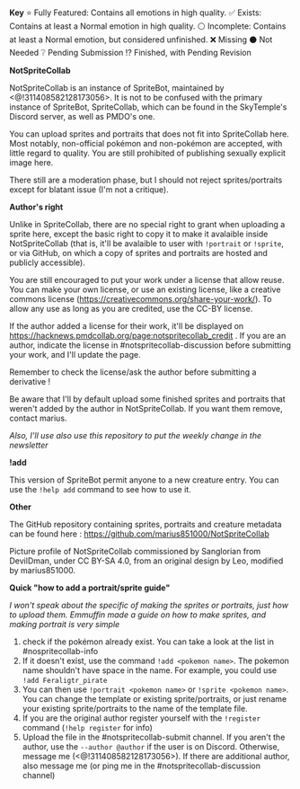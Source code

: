 **Key**
:star: Fully Featured: Contains all emotions in high quality.
:white_check_mark: Exists: Contains at least a Normal emotion in high quality.
:white_circle: Incomplete: Contains at least a Normal emotion, but considered unfinished.
:x: Missing
:black_circle: Not Needed
:grey_question: Pending Submission
:interrobang: Finished, with Pending Revision


**NotSpriteCollab**

NotSpriteCollab is an instance of SpriteBot, maintained by <@!311408582128173056>. It is not to be confused with the primary instance of SpriteBot, SpriteCollab, which can be found in the SkyTemple's Discord server, as well as PMDO's one.

You can upload sprites and portraits that does not fit into SpriteCollab here. Most notably, non-official pokémon and non-pokémon are accepted, with little regard to quality. You are still prohibited of publishing sexually explicit image here.

There still are a moderation phase, but I should not reject sprites/portraits except for blatant issue (I'm not a critique).


**Author's right**

Unlike in SpriteCollab, there are no special right to grant when uploading a sprite here, except the basic right to copy it to make it avalaible inside NotSpriteCollab (that is, it'll be avalaible to user with ``!portrait`` or ``!sprite``, or via GitHub, on which a copy of sprites and portraits are hosted and publicly accessible).

You are still encouraged to put your work under a license that allow reuse. You can make your own license, or use an existing license, like a creative commons license (https://creativecommons.org/share-your-work/). To allow any use as long as you are credited, use the CC-BY license.

If the author added a license for their work, it'll be displayed on https://hacknews.pmdcollab.org/page:notspritecollab_credit . If you are an author, indicate the license in #notspritecollab-discussion before submitting your work, and I'll update the page.

Remember to check the license/ask the author before submitting a derivative !

Be aware that I'll by default upload some finished sprites and portraits that weren't added by the author in NotSpriteCollab. If you want them remove, contact marius.

*Also, I'll use also use this repository to put the weekly change in the newsletter*


**!add**

This version of SpriteBot permit anyone to a new creature entry. You can use the `!help add` command to see how to use it.


**Other**

The GitHub repository containing sprites, portraits and creature metadata can be found here : https://github.com/marius851000/NotSpriteCollab

Picture profile of NotSpriteCollab commissioned by Sanglorian from DevilDman, under CC BY-SA 4.0, from an original design by Leo, modified by marius851000.


**Quick "how to add a portrait/sprite guide"**

*I won't speak about the specific of making the sprites or portraits, just how to upload them. Emmuffin made a guide on how to make sprites, and making portrait is very simple*

1. check if the pokémon already exist. You can take a look at the list in #nospritecollab-info
2. If it doesn't exist, use the command ``!add <pokemon name>``. The pokemon name shouldn't have space in the name. For example, you could use ``!add Feraligtr_pirate``
3. You can then use ``!portrait <pokemon name>`` or ``!sprite <pokemon name>``. You can change the template or existing sprite/portraits, or just rename your existing sprite/portraits to the name of the template file.
4. If you are the original author register yourself with the ``!register`` command (``!help register`` for info)
5. Upload the file in the #notspritecollab-submit channel. If you aren't the author, use the ``--author @author`` if the user is on Discord. Otherwise, message me (<@!311408582128173056>). If there are additional author, also message me (or ping me in the #notspritecollab-discussion channel)
